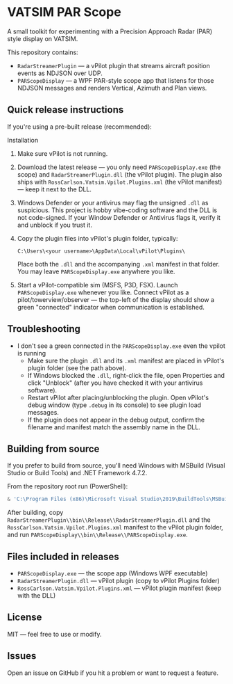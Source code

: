 
VATSIM PAR Scope
=================

A small toolkit for experimenting with a Precision Approach Radar (PAR) style display on VATSIM.

This repository contains:

- `RadarStreamerPlugin` — a vPilot plugin that streams aircraft position events as NDJSON over UDP.
- `PARScopeDisplay` — a WPF PAR-style scope app that listens for those NDJSON messages and renders Vertical, Azimuth and Plan views.

Quick release instructions
-------------------------
If you're using a pre-built release (recommended):

Installation
1. Make sure vPilot is not running.
2. Download the latest release — you only need `PARScopeDisplay.exe` (the scope) and `RadarStreamerPlugin.dll` (the vPilot plugin). The plugin also ships with `RossCarlson.Vatsim.Vpilot.Plugins.xml` (the vPilot manifest) — keep it next to the DLL.
3. Windows Defender or your antivirus may flag the unsigned `.dll` as suspicious. This project is hobby vibe-coding software and the DLL is not code-signed. If your Window Defender or Antivirus flags it, verify it and unblock if you trust it.
4. Copy the plugin files into vPilot's plugin folder, typically:

	 `C:\Users\<your username>\AppData\Local\vPilot\Plugins\`

	 Place both the `.dll` and the accompanying `.xml` manifest in that folder. You may leave `PARScopeDisplay.exe` anywhere you like.
5. Start a vPilot-compatible sim (MSFS, P3D, FSX). Launch `PARScopeDisplay.exe` whenever you like. Connect vPilot as a pilot/towerview/observer — the top-left of the display should show a green "connected" indicator when communication is established.

Troubleshooting
---------------
- I don't see a green connected in the `PARScopeDisplay.exe` even the vpilot is running
	- Make sure the plugin `.dll` and its `.xml` manifest are placed in vPilot's plugin folder (see the path above).
	- If Windows blocked the `.dll`, right-click the file, open Properties and click "Unblock" (after you have checked it with your antivirus software).
	- Restart vPilot after placing/unblocking the plugin. Open vPilot's debug window (type `.debug` in its console) to see plugin load messages.
	- If the plugin does not appear in the debug output, confirm the filename and manifest match the assembly name in the DLL.

Building from source
--------------------
If you prefer to build from source, you'll need Windows with MSBuild (Visual Studio or Build Tools) and .NET Framework 4.7.2.

From the repository root run (PowerShell):

```powershell
& 'C:\Program Files (x86)\Microsoft Visual Studio\2019\BuildTools\MSBuild\Current\Bin\MSBuild.exe' .\VATSIM-PAR-Scope.sln /t:Rebuild /p:Configuration=Release
```

After building, copy `RadarStreamerPlugin\\bin\\Release\\RadarStreamerPlugin.dll` and the `RossCarlson.Vatsim.Vpilot.Plugins.xml` manifest to the vPilot plugin folder, and run `PARScopeDisplay\\bin\\Release\\PARScopeDisplay.exe`.

Files included in releases
--------------------------
- `PARScopeDisplay.exe` — the scope app (Windows WPF executable)
- `RadarStreamerPlugin.dll` — vPilot plugin (copy to vPilot Plugins folder)
- `RossCarlson.Vatsim.Vpilot.Plugins.xml` — vPilot plugin manifest (keep with the DLL)

License
-------
MIT — feel free to use or modify.

Issues
------
Open an issue on GitHub if you hit a problem or want to request a feature.
